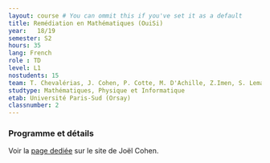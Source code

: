 ```yaml
---
layout: course # You can ommit this if you've set it as a default
title: Remédiation en Mathématiques (OuiSi)
year: 	18/19
semester: S2
hours: 35
lang: French
role : TD
level: L1
nostudents: 15
team: T. Chevalérias, J. Cohen, P. Cotte, M. D'Achille, Z.Imen, S. Lemaire, <b>G. Moreau</b>, E. Mounzer, U. Ellwanger
studtype: Mathématiques, Physique et Informatique
etab: Université Paris-Sud (Orsay)
classnumber: 2
---
```

### Programme et détails

Voir la [page dediée](http://joelcohen.github.io/ens/mpi/remediation/) sur le site de Joël Cohen.
